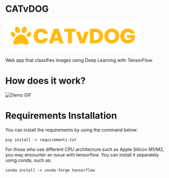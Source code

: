 # CATvDOG

![Logo](https://raw.githubusercontent.com/miracseref/cnn-catvdog-app/main/static/images/logo.png)

Web app that classifies images using Deep Learning with TensorFlow.

# How does it work?

![Demo GIF](https://raw.githubusercontent.com/miracseref/cnn-catvdog-app/main/static/images/demo.gif)

# Requirements Installation

You can install the requirements by using the command below:

```
pip install -r requirements.txt
```

For those who use different CPU architecture such as Apple Silicon M1/M2, you may encounter an issue with tensorflow. You can install it separately using conda, such as:

```
conda install -c conda-forge tensorflow
```
